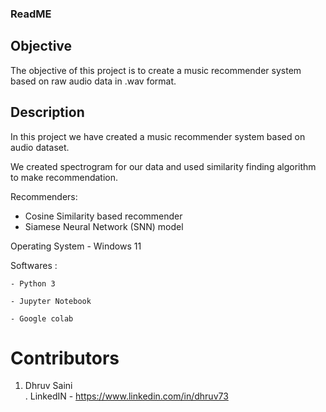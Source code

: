 ### ReadME

## Objective
The objective of this project is to create a music recommender system based on raw audio data in .wav format.

## Description 
In this project we have created a music recommender system based on audio dataset.

We created spectrogram for our data and used similarity finding algorithm to make recommendation. 
	
Recommenders: 
- Cosine Similarity based recommender
- Siamese Neural Network (SNN) model
	

Operating System - Windows 11

Softwares : 
	
	- Python 3
	
	- Jupyter Notebook
	
	- Google colab

	
	
# Contributors
1. Dhruv Saini  
     . LinkedIN - https://www.linkedin.com/in/dhruv73

     